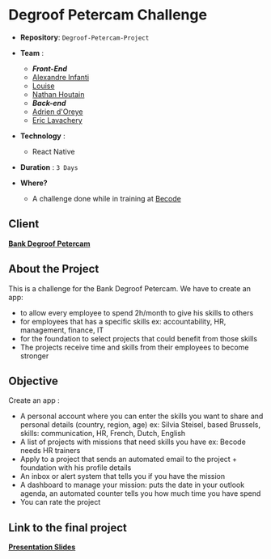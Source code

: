 # Degroof Petercam Challenge

- **Repository**: `Degroof-Petercam-Project`
- **Team** : 
  - ***Front-End***
  - [Alexandre Infanti](https://github.com/Alex-Nfnt)
  - [Louise](https://github.com/OGlou7)
  - [Nathan Houtain](https://github.com/NathanHoutain) 
  - ***Back-end***
  - [Adrien d'Oreye](https://github.com/Adridor)
  - [Eric Lavachery](https://github.com/ericLavachery)
 
- **Technology** :
  - React Native

- **Duration** : `3 Days`

- **Where?**
  - A challenge done while in training at [Becode](https://github.com/becodeorg/)

## Client
[**Bank Degroof Petercam**](https://www.degroofpetercam.be/fr/home)

## About the Project
This is a challenge for the Bank Degroof Petercam.
We have to create an app: 
  - to allow every employee to spend 2h/month to give his skills to others
  - for employees that has a specific skills ex: accountability, HR, management, finance, IT
  - for the foundation to select projects that could benefit from those skills
  - The projects receive time and skills from their employees to become stronger

## Objective
Create an app :
  - A personal account where you can enter the skills you want to share and personal details (country, region, age) 
    ex: Silvia Steisel, based Brussels, skills: communication, HR, French, Dutch, English
  - A list of projects with missions that need skills you have 
    ex: Becode needs HR trainers
  - Apply to a project that sends an automated email to the project + foundation with his profile details
  - An inbox or alert system that tells you if you have the mission
  - A dashboard to manage your mission: puts the date in your outlook agenda, an automated counter tells you how much time you have spend
  - You can rate the project 

## Link to the final project

[**Presentation Slides**](https://docs.google.com/presentation/d/12D71UJ8OQ218H6CTkAbeKVEnAWTp2zsbC-ITotRXm_c/edit?usp=sharing)
